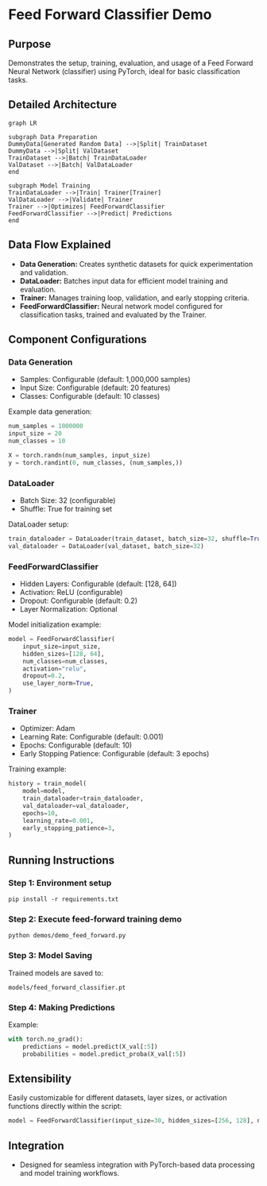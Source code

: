 # Feed Forward Classifier Demo

## Purpose

Demonstrates the setup, training, evaluation, and usage of a Feed Forward Neural Network (classifier) using PyTorch, ideal for basic classification tasks.

## Detailed Architecture

```mermaid
graph LR

subgraph Data Preparation
DummyData[Generated Random Data] -->|Split| TrainDataset
DummyData -->|Split| ValDataset
TrainDataset -->|Batch| TrainDataLoader
ValDataset -->|Batch| ValDataLoader
end

subgraph Model Training
TrainDataLoader -->|Train| Trainer[Trainer]
ValDataLoader -->|Validate| Trainer
Trainer -->|Optimizes| FeedForwardClassifier
FeedForwardClassifier -->|Predict| Predictions
end
```

## Data Flow Explained

- **Data Generation:** Creates synthetic datasets for quick experimentation and validation.
- **DataLoader:** Batches input data for efficient model training and evaluation.
- **Trainer:** Manages training loop, validation, and early stopping criteria.
- **FeedForwardClassifier:** Neural network model configured for classification tasks, trained and evaluated by the Trainer.

## Component Configurations

### Data Generation

- Samples: Configurable (default: 1,000,000 samples)
- Input Size: Configurable (default: 20 features)
- Classes: Configurable (default: 10 classes)

Example data generation:

```python
num_samples = 1000000
input_size = 20
num_classes = 10

X = torch.randn(num_samples, input_size)
y = torch.randint(0, num_classes, (num_samples,))
```

### DataLoader

- Batch Size: 32 (configurable)
- Shuffle: True for training set

DataLoader setup:

```python
train_dataloader = DataLoader(train_dataset, batch_size=32, shuffle=True)
val_dataloader = DataLoader(val_dataset, batch_size=32)
```

### FeedForwardClassifier

- Hidden Layers: Configurable (default: [128, 64])
- Activation: ReLU (configurable)
- Dropout: Configurable (default: 0.2)
- Layer Normalization: Optional

Model initialization example:

```python
model = FeedForwardClassifier(
    input_size=input_size,
    hidden_sizes=[128, 64],
    num_classes=num_classes,
    activation="relu",
    dropout=0.2,
    use_layer_norm=True,
)
```

### Trainer

- Optimizer: Adam
- Learning Rate: Configurable (default: 0.001)
- Epochs: Configurable (default: 10)
- Early Stopping Patience: Configurable (default: 3 epochs)

Training example:

```python
history = train_model(
    model=model,
    train_dataloader=train_dataloader,
    val_dataloader=val_dataloader,
    epochs=10,
    learning_rate=0.001,
    early_stopping_patience=3,
)
```

## Running Instructions

### Step 1: Environment setup

```shell
pip install -r requirements.txt
```

### Step 2: Execute feed-forward training demo

```shell
python demos/demo_feed_forward.py
```

### Step 3: Model Saving

Trained models are saved to:

```
models/feed_forward_classifier.pt
```

### Step 4: Making Predictions

Example:

```python
with torch.no_grad():
    predictions = model.predict(X_val[:5])
    probabilities = model.predict_proba(X_val[:5])
```

## Extensibility

Easily customizable for different datasets, layer sizes, or activation functions directly within the script:

```python
model = FeedForwardClassifier(input_size=30, hidden_sizes=[256, 128], num_classes=5)
```

## Integration

- Designed for seamless integration with PyTorch-based data processing and model training workflows.